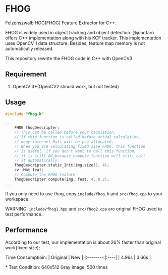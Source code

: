 # FHOG
Felzenszwalb HOG(FHOG) Feature Extractor for C++.

FHOG is widely used in object tracking and object detection. @joaofaro offers C++ implementation along with his KCF tracker. This implementation uses OpenCV 1 data structure. Besides, feature map memory is not automatically released.

This repository rewrite the FHOG code in C++ with OpenCV3.

## Requirement
1. OpenCV 3+(OpenCV2 should work, but not tested)

## Usage

```C++
#include "fhog.h"

...
    FHOG fhogDescripter;
    // This can be called before your caculation.
    // If this function is called before actual calculation,
    // many internel Mats will be pre-allocated.
    // When you are calculating fixed size FHOG, this function 
    // is useful. If you don't want to call this function,
    // it is still OK because compute function will still call
    // it automatically.
    fhogDescripter.static_Init(img.size(), 4);
    cv::Mat feat;
    // Compute the FHOG feature
    fhogDescripter.compute(img, feat, 4, 0.2);
...

```

If you only need to use fhog, copy ```include/fhog.h``` and ```src/fhog.cpp``` to your workspace. 

WARNING: ```include/fhog1.hpp``` and ```src/fhog2.cpp``` are original FHOG used to test performance.

## Performance
According to our test, our implementation is about 26% faster than original work(fixed size);

Time Consumptioin:
| Original | New |
|:--------:|:----|
| 4.96s | 3.66s |

\* Test Condition: 640x512 Gray Image, 500 times
